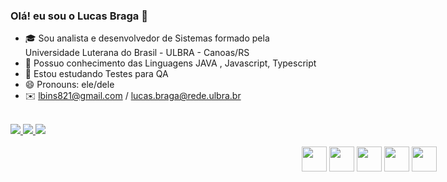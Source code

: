 ### Olá! eu sou o Lucas Braga 👋
- 🎓 Sou analista e desenvolvedor de Sistemas formado pela Universidade Luterana do Brasil - ULBRA - Canoas/RS
- 🧠 Possuo conhecimento das Linguagens JAVA , Javascript, Typescript
- 🌱 Estou estudando Testes para QA
- 😄 Pronouns: ele/dele
- ✉️ lbins821@gmail.com / lucas.braga@rede.ulbra.br

<br>
<div>
  <a href="https://www.linkedin.com/in/lucas-bins-braga/" target="_blank">
  <img src="https://img.shields.io/badge/LinkedIn-0077B5?style=for-the-badge&logo=linkedin&logoColor=white" target="_blank">
  </a>
  <a href="https://www.twitter.com/lbins2/" target="_blank">
  <img src="https://img.shields.io/badge/Twitter-0077B5?style=for-the-badge&logo=twitter&logoColor=white" target="_blank">
  </a>
  <a href="https://www.instagram.com/lucasbins/" target="_blank">
  <img src="https://img.shields.io/badge/instagram-0077B5?style=for-the-badge&logo=instagram&logoColor=white" target="_blank">
  </a>
</div>
<br>
<div style="position: absolute; right: 0; margin-right: 50px">
  <img src="https://cdn4.iconfinder.com/data/icons/logos-and-brands/512/181_Java_logo_logos-512.png" width="40">
  <img src="https://devkico.itexto.com.br/wp-content/uploads/2014/08/spring-boot-project-logo.png" width="40">
  <img src="https://encrypted-tbn0.gstatic.com/images?q=tbn:ANd9GcTab05l3ndGtZqyqxgTeOkmB7g2eDGyYrQp60gRu108tIEXOLQTl8tf9Jpx90UiNJEIv1Q&usqp=CAU" width="40">
  <img src="https://upload.wikimedia.org/wikipedia/commons/thumb/4/4c/Typescript_logo_2020.svg/1200px-Typescript_logo_2020.svg.png" width="40">
  <img src="https://upload.wikimedia.org/wikipedia/commons/thumb/a/a7/React-icon.svg/1200px-React-icon.svg.png" width="40">
</div>
</div>
  
